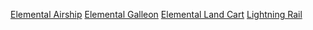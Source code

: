 [Elemental Airship](./elemental-airship.md)
[Elemental Galleon](./elemental-galleon.md)
[Elemental Land Cart](./elemental-land-cart.md)
[Lightning Rail](./lightning-rail.md)
